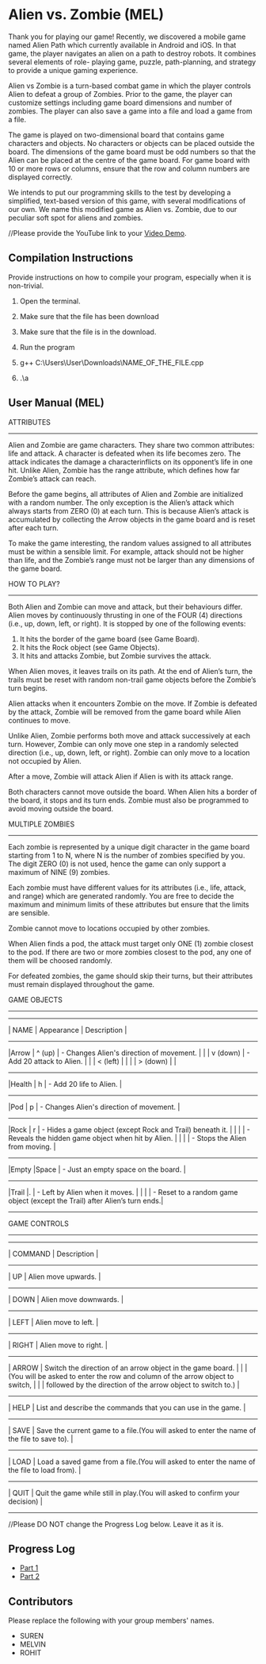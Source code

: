 # Alien vs. Zombie (MEL)

Thank you for playing our game!
Recently, we discovered a mobile game named Alien Path which currently available in Android and iOS. In that game, the player navigates an alien on a path to destroy robots. It combines several elements of role- playing game, puzzle, path-planning, and strategy to provide a unique gaming experience.

Alien vs Zombie is a turn-based combat game in which the player controls Alien to defeat a group of Zombies. Prior to the game, the player can customize settings including game board dimensions and number of zombies. The player can also save a game into a file and load a game from a file.

The game is played on two-dimensional board that contains game characters and objects. No characters or objects can be placed outside the board.
The dimensions of the game board must be odd numbers so that the Alien can be placed at the centre of the game board.
For game board with 10 or more rows or columns, ensure that the row and column numbers are displayed correctly.

We intends to put our programming skills to the test by developing a simplified, text-based version of this game, with several modifications of our own. We name this modified game as Alien vs. Zombie, due to our peculiar soft spot for aliens and zombies.


//Please provide the YouTube link to your [Video Demo](https://www.youtube.com/watch?v=VjISOTPyCsA).

## Compilation Instructions

Provide instructions on how to compile your program, especially when it is non-trivial.

1. Open the terminal. 

2. Make sure that the file has been download 

3. Make sure that the file is in the download.

4. Run the program

5. g++ C:\Users\User\Downloads\NAME_OF_THE_FILE.cpp

6. .\a

## User Manual (MEL)

ATTRIBUTES
__________

Alien and Zombie are game characters. They share two common attributes: life and attack. A character is
defeated when its life becomes zero. The attack indicates the damage a characterinflicts on its opponent’s
life in one hit. Unlike Alien, Zombie has the range attribute, which defines how far Zombie’s attack can
reach.

Before the game begins, all attributes of Alien and Zombie are initialized with a random number. The only
exception is the Alien’s attack which always starts from ZERO (0) at each turn. This is because Alien’s attack
is accumulated by collecting the Arrow objects in the game board and is reset after each turn.

To make the game interesting, the random values assigned to all attributes must be within a sensible limit.
For example, attack should not be higher than life, and the Zombie’s range must not be larger than any
dimensions of the game board.

HOW TO PLAY?
____________

Both Alien and Zombie can move and attack, but their behaviours differ. Alien moves by continuously
thrusting in one of the FOUR (4) directions (i.e., up, down, left, or right). It is stopped by one of the
following events:
1. It hits the border of the game board (see Game Board).
2. It hits the Rock object (see Game Objects).
3. It hits and attacks Zombie, but Zombie survives the attack.

When Alien moves, it leaves trails on its path. At the end of Alien’s turn, the trails must be reset with
random non-trail game objects before the Zombie’s turn begins.

Alien attacks when it encounters Zombie on the move. If Zombie is defeated by the attack, Zombie will be
removed from the game board while Alien continues to move.

Unlike Alien, Zombie performs both move and attack successively at each turn. However, Zombie can only
move one step in a randomly selected direction (i.e., up, down, left, or right). Zombie can only move to a
location not occupied by Alien.

After a move, Zombie will attack Alien if Alien is with its attack range.

Both characters cannot move outside the board. When Alien hits a border of the board, it stops and its
turn ends. Zombie must also be programmed to avoid moving outside the board.

MULTIPLE ZOMBIES
________________
Each zombie is represented by a unique digit character in the game board starting from 1 to N, where N
is the number of zombies specified by you. The digit ZERO (0) is not used, hence the game can only
support a maximum of NINE (9) zombies.

Each zombie must have different values for its attributes (i.e., life, attack, and range) which are generated
randomly. You are free to decide the maximum and minimum limits of these attributes but ensure that
the limits are sensible.

Zombie cannot move to locations occupied by other zombies.

When Alien finds a pod, the attack must target only ONE (1) zombie closest to the pod. If there are two
or more zombies closest to the pod, any one of them will be choosed randomly.

For defeated zombies, the game should skip their turns, but their attributes must remain displayed
throughout the game.


GAME OBJECTS
____________
__________________________________________________________________________________________________________
| NAME      | Appearance    | Description                                                                |
__________________________________________________________________________________________________________
|Arrow      | ^ (up)        | - Changes Alien's direction of movement.                                   |
|           | v (down)      | - Add 20 attack to Alien.                                                  |
|           | < (left)      |                                                                            |
|           | > (down)      |                                                                            |
__________________________________________________________________________________________________________
|Health     | h             | - Add 20 life to Alien.                                                    |
__________________________________________________________________________________________________________
|Pod        | p             | - Changes Alien's direction of movement.                                   |
__________________________________________________________________________________________________________
|Rock       | r             | - Hides a game object (except Rock and Trail) beneath it.                  |
|           |               | - Reveals the hidden game object when hit by Alien.                        |
|           |               | - Stops the Alien from moving.                                             |
__________________________________________________________________________________________________________
|Empty      |Space          | - Just an empty space on the board.                                        |
__________________________________________________________________________________________________________
|Trail      |.              | - Left by Alien when it moves.                                             |
|           |               | - Reset to a random game object (except the Trail) after Alien’s turn ends.|
__________________________________________________________________________________________________________

GAME CONTROLS
_____________
__________________________________________________________________________________________________________
| COMMAND   | Description                                                                                |
__________________________________________________________________________________________________________
| UP        | Alien move upwards.                                                                        |
__________________________________________________________________________________________________________
| DOWN      | Alien move downwards.                                                                      |
__________________________________________________________________________________________________________
| LEFT      | Alien move to left.                                                                        |
__________________________________________________________________________________________________________
| RIGHT     | Alien move to right.                                                                       |
__________________________________________________________________________________________________________
| ARROW     | Switch the direction of an arrow object in the game board.                                 |
|           | (You will be asked to enter the row and column of the arrow object to switch,              |
|           | followed by the direction of the arrow object to switch to.)                               |
__________________________________________________________________________________________________________
| HELP      | List and describe the commands that you can use in the game.                               |
__________________________________________________________________________________________________________
| SAVE      | Save the current game to a file.(You will asked to enter the name of the file to save to). |
__________________________________________________________________________________________________________
| LOAD      | Load a saved game from a file.(You will asked to enter the name of the file to load from). |
__________________________________________________________________________________________________________
| QUIT      | Quit the game while still in play.(You will asked to confirm your decision)                |
__________________________________________________________________________________________________________


//Please DO NOT change the Progress Log below. Leave it as it is.

## Progress Log

- [Part 1](PART1.md)
- [Part 2](PART2.md)

## Contributors

Please replace the following with your group members' names. 

- SUREN 
- MELVIN
- ROHIT



